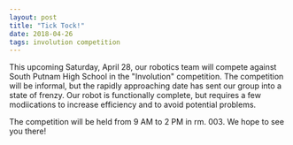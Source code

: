 ```yaml
---
layout: post
title: "Tick Tock!"
date: 2018-04-26
tags: involution competition
---
```


This upcoming Saturday, April 28, our robotics team will compete against South Putnam High School in the "Involution" competition. 
The competition will be informal, but the rapidly approaching date has sent our group into a state of frenzy. Our robot is 
functionally complete, but requires a few modiications to increase efficiency and to avoid potential problems.

The competition will be held from 9 AM to 2 PM in rm. 003. We hope to see you there!
